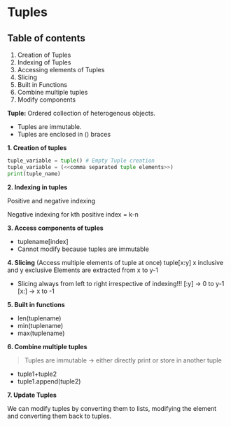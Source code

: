 # Tuples

## Table of contents


1. Creation of Tuples
2. Indexing of Tuples
3. Accessing elements of Tuples
4. Slicing
5. Built in Functions
6. Combine multiple tuples
7. Modify components

**Tuple:** Ordered collection of heterogenous objects.
* Tuples are immutable.
* Tuples are enclosed in () braces

**1. Creation of tuples**
```Python
tuple_variable = tuple() # Empty Tuple creation
tuple_variable = (<<comma separated tuple elements>>)
print(tuple_name)
```

**2. Indexing in tuples**

Positive and negative indexing

Negative indexing for kth positive index = k-n

**3. Access components of tuples**
* tuplename[index]
* Cannot modify because tuples are immutable

**4. Slicing** (Access multiple elements of tuple at once)
tuple[x:y] 
x inclusive and y exclusive
Elements are extracted from x to y-1
* Slicing always from left to right irrespective of indexing!!!
[:y] -> 0 to y-1
[x:] -> x to -1

**5. Built in functions**
* len(tuplename)
* min(tuplename)
* max(tuplename)

**6. Combine multiple tuples** 

> Tuples are immutable -> either directly print or store in another tuple

* tuple1+tuple2
* tuple1.append(tuple2)

**7. Update Tuples**

We can modify tuples by converting them to lists, modifying the element and converting them back to tuples.
